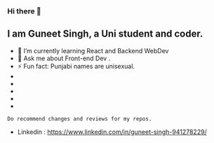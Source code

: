 ### Hi there 👋
## I am Guneet Singh, a Uni student and coder.


<!--
**IamGuneet/IamGuneet** is a ✨ _special_ ✨ repository because its `README.md` (this file) appears on your GitHub profile.

Here are some ideas to get you started:
-->
- 🌱 I’m currently learning React and Backend WebDev 
- 💬 Ask me about Front-end Dev .
- ⚡ Fun fact: Punjabi names are unisexual.
-
-
-
-
-
```
Do recommend changes and reviews for my repos.
```

- Linkedin : https://www.linkedin.com/in/guneet-singh-941278229/
